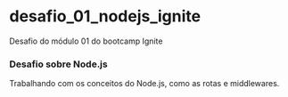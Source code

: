 # desafio_01_nodejs_ignite
Desafio do módulo 01 do bootcamp Ignite

### Desafio sobre Node.js

Trabalhando com os conceitos do Node.js, como as rotas e middlewares.
